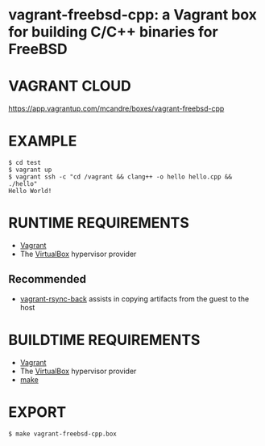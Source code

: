 # vagrant-freebsd-cpp: a Vagrant box for building C/C++ binaries for FreeBSD

# VAGRANT CLOUD

https://app.vagrantup.com/mcandre/boxes/vagrant-freebsd-cpp

# EXAMPLE

```console
$ cd test
$ vagrant up
$ vagrant ssh -c "cd /vagrant && clang++ -o hello hello.cpp && ./hello"
Hello World!
```

# RUNTIME REQUIREMENTS

* [Vagrant](https://www.vagrantup.com)
* The [VirtualBox](https://www.virtualbox.org) hypervisor provider

## Recommended

* [vagrant-rsync-back](https://github.com/smerrill/vagrant-rsync-back) assists in copying artifacts from the guest to the host

# BUILDTIME REQUIREMENTS

* [Vagrant](https://www.vagrantup.com)
* The [VirtualBox](https://www.virtualbox.org) hypervisor provider
* [make](https://www.gnu.org/software/make/)

# EXPORT

```console
$ make vagrant-freebsd-cpp.box
```

